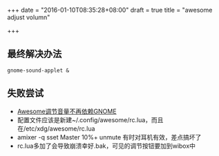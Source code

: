 +++
date = "2016-01-10T08:35:28+08:00"
draft = true
title = "awesome adjust volumn"

+++



## 最终解决办法

`gnome-sound-applet &`

## 失败尝试

* [Awesome调节音量不再依赖GNOME](http://lilydjwg.is-programmer.com/2011/12/5/awesome-volumn-widget.31160.html)
* 配置文件应该是新建~/.config/awesome/rc.lua，而且在/etc/xdg/awesome/rc.lua
* amixer -q sset Master 10%+ unmute 有时对耳机有效，差点搞坏了
* rc.lua多加了会导致崩溃幸好.bak，可见的调节按钮要加到wibox中
